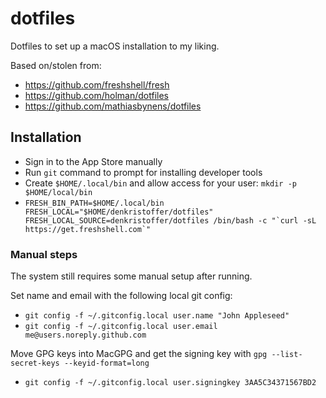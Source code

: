 # dotfiles

Dotfiles to set up a macOS installation to my liking.

Based on/stolen from:

- https://github.com/freshshell/fresh
- https://github.com/holman/dotfiles
- https://github.com/mathiasbynens/dotfiles

## Installation

- Sign in to the App Store manually
- Run `git` command to prompt for installing developer tools
- Create `$HOME/.local/bin` and allow access for your user: `mkdir -p $HOME/local/bin`
- `` FRESH_BIN_PATH=$HOME/.local/bin FRESH_LOCAL="$HOME/denkristoffer/dotfiles" FRESH_LOCAL_SOURCE=denkristoffer/dotfiles /bin/bash -c "`curl -sL https://get.freshshell.com`" ``

### Manual steps

The system still requires some manual setup after running.

Set name and email with the following local git config:

- `git config -f ~/.gitconfig.local user.name "John Appleseed"`
- `git config -f ~/.gitconfig.local user.email me@users.noreply.github.com`

Move GPG keys into MacGPG and get the signing key with `gpg --list-secret-keys --keyid-format=long`

- `git config -f ~/.gitconfig.local user.signingkey 3AA5C34371567BD2`
